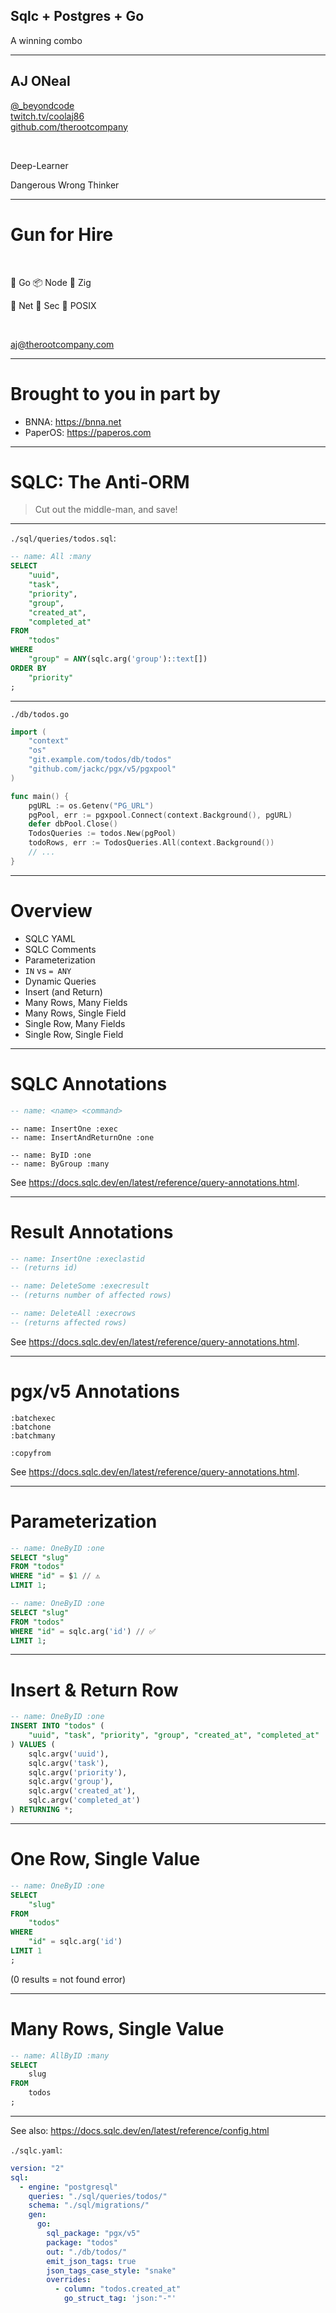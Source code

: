 ## Sqlc + Postgres + Go

A winning combo

---

## AJ ONeal

[@\_beyondcode](https://twitter.com/@_beyondcode) <br>
[twitch.tv/coolaj86](https://twitch.tv/coolaj86) <br>
[github.com/therootcompany](https://github.com/therootcompany/)

<br>

Deep-Learner

Dangerous Wrong Thinker

---

# Gun for Hire

<br>

🐹 Go 📦 Node 🦎 Zig

🛜 Net 🔐 Sec 🐧 POSIX

<br>

<aj@therootcompany.com>

---

# Brought to you in part by

- BNNA: https://bnna.net
- PaperOS: https://paperos.com

---

# SQLC: The Anti-ORM

> Cut out the middle-man, and save!

---

`./sql/queries/todos.sql`:

```sql
-- name: All :many
SELECT
    "uuid",
    "task",
    "priority",
    "group",
    "created_at",
    "completed_at"
FROM
    "todos"
WHERE
    "group" = ANY(sqlc.arg('group')::text[])
ORDER BY
    "priority"
;
```

---

`./db/todos.go`

```go
import (
    "context"
    "os"
    "git.example.com/todos/db/todos"
    "github.com/jackc/pgx/v5/pgxpool"
)

func main() {
    pgURL := os.Getenv("PG_URL")
    pgPool, err := pgxpool.Connect(context.Background(), pgURL)
    defer dbPool.Close()
    TodosQueries := todos.New(pgPool)
    todoRows, err := TodosQueries.All(context.Background())
    // ...
}
```

---

# Overview

- SQLC YAML
- SQLC Comments
- Parameterization
- `IN` vs `= ANY`
- Dynamic Queries
- Insert (and Return)
- Many Rows, Many Fields
- Many Rows, Single Field
- Single Row, Many Fields
- Single Row, Single Field

---

# SQLC Annotations

```sql
-- name: <name> <command>
```

```slql
-- name: InsertOne :exec
-- name: InsertAndReturnOne :one

-- name: ByID :one
-- name: ByGroup :many
```

See <https://docs.sqlc.dev/en/latest/reference/query-annotations.html>.

---

# Result Annotations

```sql
-- name: InsertOne :execlastid
-- (returns id)

-- name: DeleteSome :execresult
-- (returns number of affected rows)

-- name: DeleteAll :execrows
-- (returns affected rows)
```

See <https://docs.sqlc.dev/en/latest/reference/query-annotations.html>.

---

# pgx/v5 Annotations

```text
:batchexec
:batchone
:batchmany
```

```text
:copyfrom
```

See <https://docs.sqlc.dev/en/latest/reference/query-annotations.html>.

---

# Parameterization

```sql
-- name: OneByID :one
SELECT "slug"
FROM "todos"
WHERE "id" = $1 // ⚠️
LIMIT 1;
```

```sql
-- name: OneByID :one
SELECT "slug"
FROM "todos"
WHERE "id" = sqlc.arg('id') // ✅
LIMIT 1;
```

---

# Insert & Return Row

```sql
-- name: OneByID :one
INSERT INTO "todos" (
    "uuid", "task", "priority", "group", "created_at", "completed_at"
) VALUES (
    sqlc.argv('uuid'),
    sqlc.argv('task'),
    sqlc.argv('priority'),
    sqlc.argv('group'),
    sqlc.argv('created_at'),
    sqlc.argv('completed_at')
) RETURNING *;
```

---

# One Row, Single Value

```sql
-- name: OneByID :one
SELECT
    "slug"
FROM
    "todos"
WHERE
    "id" = sqlc.arg('id')
LIMIT 1
;
```

(0 results = not found error)

---

# Many Rows, Single Value

```sql
-- name: AllByID :many
SELECT
    slug
FROM
    todos
;
```

---

See also: <https://docs.sqlc.dev/en/latest/reference/config.html>

`./sqlc.yaml`:

```yaml
version: "2"
sql:
  - engine: "postgresql"
    queries: "./sql/queries/todos/"
    schema: "./sql/migrations/"
    gen:
      go:
        sql_package: "pgx/v5"
        package: "todos"
        out: "./db/todos/"
        emit_json_tags: true
        json_tags_case_style: "snake"
        overrides:
          - column: "todos.created_at"
            go_struct_tag: 'json:"-"'
```
